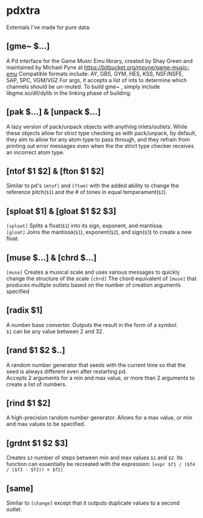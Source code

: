 # pdxtra
Externals I've made for pure data:

## [gme~ $...]
A Pd interface for the Game Music Emu library, created by Shay Green and maintained by Michael Pyne at https://bitbucket.org/mpyne/game-music-emu
Compatible formats include: AY, GBS, GYM, HES, KSS, NSF/NSFE, SAP, SPC, VGM/VGZ
For args, it accepts a list of ints to determine which channels should be un-muted.
To build gme~ , simply include libgme.so/dll/dylib in the linking phase of building.

## [pak $...] & [unpack $...]
A lazy version of pack/unpack objects with anything inlets/outlets. While these objects allow for strict type checking as with pack/unpack, by default, they aim to allow for any atom type to pass through, and they refrain from printing out error messages even when the the strict type checker receives an incorrect atom type.

## [ntof $1 $2] & [fton $1 $2]
Similar to pd's `[mtof]` and `[ftom]` with the added ability to change the reference pitch(`$1`) and the # of tones in equal temperament(`$2`).

## [sploat $1] & [gloat $1 $2 $3]
`[sploat]` Splits a float(`$1`) into its sign, exponent, and mantissa.  
`[gloat]` Joins the mantissa(`$1`), exponent(`$2`), and sign(`$3`) to create a new float.

## [muse $...] & [chrd $...]
`[muse]` Creates a musical scale and uses various messages to quickly change the structure of the scale
`[chrd]` The chord equivalent of `[muse]` that produces multiple outlets based on the number of creation arguments specified

## [radix $1]
A number base converter. Outputs the result in the form of a symbol.  
`$1` can be any value between 2 and 32.

## [rand $1 $2 $..]
A random number generator that seeds with the current time so that the seed is always different even after restarting pd.  
Accepts 2 arguments for a min and max value, or more than 2 arguments to create a list of numbers.

## [rind $1 $2]
A high-precision random number generator. Allows for a max value, or min and max values to be specified.

## [grdnt $1 $2 $3]
Creates `$3` number of steps between min and max values `$1` and `$2`.
Its function can essentially be recreated with the expression:
`[expr $f1 / ($f4 / ($f3 - $f2)) + $f2]`

## [same]
Similar to `[change]` except that it outputs duplicate values to a second outlet.

